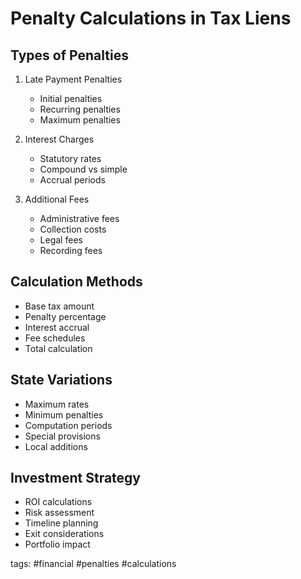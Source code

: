 # Penalty Calculations in Tax Liens

## Types of Penalties
1. Late Payment Penalties
   - Initial penalties
   - Recurring penalties
   - Maximum penalties
   
2. Interest Charges
   - Statutory rates
   - Compound vs simple
   - Accrual periods

3. Additional Fees
   - Administrative fees
   - Collection costs
   - Legal fees
   - Recording fees

## Calculation Methods
- Base tax amount
- Penalty percentage
- Interest accrual
- Fee schedules
- Total calculation

## State Variations
- Maximum rates
- Minimum penalties
- Computation periods
- Special provisions
- Local additions

## Investment Strategy
- ROI calculations
- Risk assessment
- Timeline planning
- Exit considerations
- Portfolio impact

tags: #financial #penalties #calculations 